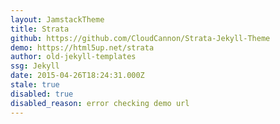```yaml
---
layout: JamstackTheme
title: Strata
github: https://github.com/CloudCannon/Strata-Jekyll-Theme
demo: https://html5up.net/strata
author: old-jekyll-templates
ssg: Jekyll
date: 2015-04-26T18:24:31.000Z
stale: true
disabled: true
disabled_reason: error checking demo url
---
```

